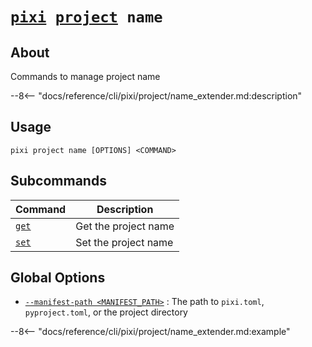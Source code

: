 # <code>[pixi](../../pixi.md) [project](../project.md) name</code>

## About
Commands to manage project name

--8<-- "docs/reference/cli/pixi/project/name_extender.md:description"

## Usage
```
pixi project name [OPTIONS] <COMMAND>
```

## Subcommands
| Command | Description |
|---------|-------------|
| [`get`](name/get.md) | Get the project name |
| [`set`](name/set.md) | Set the project name |


## Global Options
- <a id="arg---manifest-path" href="#arg---manifest-path">`--manifest-path <MANIFEST_PATH>`</a>
:  The path to `pixi.toml`, `pyproject.toml`, or the project directory

--8<-- "docs/reference/cli/pixi/project/name_extender.md:example"
